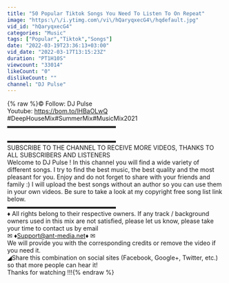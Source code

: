 ```yaml
---
title: "50 Popular Tiktok Songs You Need To Listen To On Repeat"
image: "https:\/\/i.ytimg.com\/vi\/hQaryqxecG4\/hqdefault.jpg"
vid_id: "hQaryqxecG4"
categories: "Music"
tags: ["Popular","Tiktok","Songs"]
date: "2022-03-19T23:36:13+03:00"
vid_date: "2022-03-17T13:15:23Z"
duration: "PT1H10S"
viewcount: "33014"
likeCount: "0"
dislikeCount: ""
channel: "DJ Pulse"
---
```

{% raw %}© Follow: DJ Pulse<br />Youtube: <a rel="nofollow" target="blank" href="https://bom.to/lHBaOLwQ">https://bom.to/lHBaOLwQ</a><br />#DeepHouseMix#SummerMix#MusicMix2021<br />▬▬▬▬▬▬▬▬▬▬▬▬▬▬▬▬▬▬<br /><br />▬▬▬▬▬▬▬▬▬▬▬▬▬▬▬▬▬▬<br />SUBSCRIBE TO THE CHANNEL TO RECEIVE MORE VIDEOS, THANKS TO ALL SUBSCRIBERS AND LISTENERS <br />Welcome to DJ Pulse ! In this channel you will find a wide variety of different songs. I try to find the best music, the best quality and the most pleasant for you. Enjoy and do not forget to share with your friends and family :) I will upload the best songs without an author so you can use them in your own videos. Be sure to take a look at my copyright free song list link below.<br />▬▬▬▬▬▬▬▬▬▬▬▬▬▬▬▬▬▬<br />♦ All rights belong to their respective owners. If any track / background owners used in this mix are not satisfied, please let us know, please take your time to contact us by email<br />✉ ♦Support@ant-media.net♦ ✉<br />We will provide you with the corresponding credits or remove the video if you need it.<br />◢Share this combination on social sites (Facebook, Google+, Twitter, etc.) so that more people can hear it!<br />Thanks for watching !!!{% endraw %}
